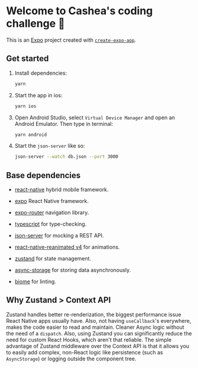 # Welcome to Cashea's coding challenge 👋

This is an [Expo](https://expo.dev) project created with [`create-expo-app`](https://www.npmjs.com/package/create-expo-app).

## Get started

1. Install dependencies:

   ```bash
   yarn
   ```

2. Start the app in ios:

   ```bash
   yarn ios 
   ```
3. Open Android Studio, select `Virtual Device Manager` and open an Android Emulator. Then type in terminal:
   ```bash
   yarn android
   ```
4. Start the `json-server` like so:

   ```bash
   json-server --watch db.json --port 3000
   ```
## Base dependencies

- [react-native](https://reactnative.dev/docs/getting-started) hybrid mobile framework.
- [expo](https://docs.expo.dev/) React Native framework.
- [expo-router](https://docs.expo.dev/router/introduction/) navigation library.
- [typescript](https://www.typescriptlang.org/) for type-checking.
- [json-server](https://www.npmjs.com/package/json-server) for mocking a REST API.
- [react-native-reanimated v4](https://github.com/software-mansion/react-native-reanimated) for animations.
- [zustand](https://zustand.docs.pmnd.rs/getting-started/introduction) for state management.
- [async-storage](https://docs.expo.dev/versions/latest/sdk/async-storage/) for storing data asynchronously.

- [biome](https://biomejs.dev/guides/getting-started/) for linting.

## Why Zustand > Context API

Zustand handles better re-renderization, the biggest performance issue React Native apps usually have. Also, not having `useCallback`'s everywhere, makes the code easier to read and maintain. Cleaner Async logic without the need of a `dispatch`. Also, using Zustand you can significantly reduce the need for custom React Hooks, which aren't that reliable. The simple advantage of Zustand middleware over the Context API is that it allows you to easily add complex, non-React logic like persistence (such as `AsyncStorage`) or logging outside the component tree.
